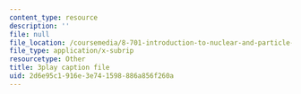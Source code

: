 ```yaml
---
content_type: resource
description: ''
file: null
file_location: /coursemedia/8-701-introduction-to-nuclear-and-particle-physics-fall-2020/2d6e95c1916e3e741598886a856f260a_16iPrwJMvSs.srt
file_type: application/x-subrip
resourcetype: Other
title: 3play caption file
uid: 2d6e95c1-916e-3e74-1598-886a856f260a
---
```

